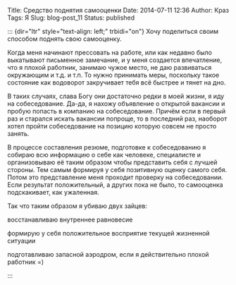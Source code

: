 Title: Средство поднятия самооценки
Date: 2014-07-11 12:36
Author: Краз
Tags: Я
Slug: blog-post_11
Status: published

::: {dir="ltr" style="text-align: left;" trbidi="on"}
Хочу поделиться своим способом поднять свою самооценку. 

<div>

  

</div>

<div>

Когда меня начинают прессовать на работе, или как недавно было выкатывают письменное замечание, и у меня создается впечатление, что я плохой работник, занимаю чужое место, не даю развиваться окружающим и т.д. и т.п. То нужно принимать меры, поскольку такое состояние как водоворот закручивает тебя всё быстрее и тянет на дно.

</div>

<div>

  

</div>

<div>

В таких случаях, слава Богу они достаточно редки в моей жизни, я иду на собеседование. Да-да, я нахожу объявление о открытой вакансии и пробую попасть в компанию на собеседование. Причём если в первый раз и старался искать вакансии попроще, то в последний раз, наоборот хотел пройти собеседование на позицию которую совсем не просто занять.

</div>

<div>

  

</div>

<div>

В процессе составления резюме, подготовке к собеседованию я собираю всю информацию о себе как человеке, специалисте и организовываю её таким образом чтобы представить себя с лучшей стороны. Тем самым формируя у себя позитивную оценку самого себя. Потом это представление меня проходит проверку на собеседовании. Если результат положительный, а других пока не было, то самооценка подскакивает, как ужаленная. 

</div>

<div>

  

</div>

<div>

Так что таким образом я убиваю двух зайцев:

</div>

<div>

восстанавливаю внутреннее равновесие

</div>

<div>

формирую у себя положительное восприятие текущей жизненной ситуации

</div>

<div>

подготавливаю запасной аэродром, если я действительно плохой работник =)

</div>
:::
